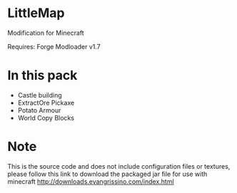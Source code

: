 # LittleMap
Modification for Minecraft

Requires:
Forge Modloader v1.7

# In this pack

* Castle building
* ExtractOre Pickaxe
* Potato Armour
* World Copy Blocks

# Note
This is the source code and does not include configuration files or textures, please follow this link to download the packaged jar file for use with minecraft
http://downloads.evangrissino.com/index.html
